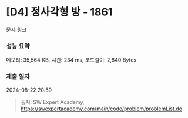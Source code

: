 # [D4] 정사각형 방 - 1861 

[문제 링크](https://swexpertacademy.com/main/code/problem/problemDetail.do?contestProbId=AV5LtJYKDzsDFAXc) 

### 성능 요약

메모리: 35,564 KB, 시간: 234 ms, 코드길이: 2,840 Bytes

### 제출 일자

2024-08-22 20:59



> 출처: SW Expert Academy, https://swexpertacademy.com/main/code/problem/problemList.do